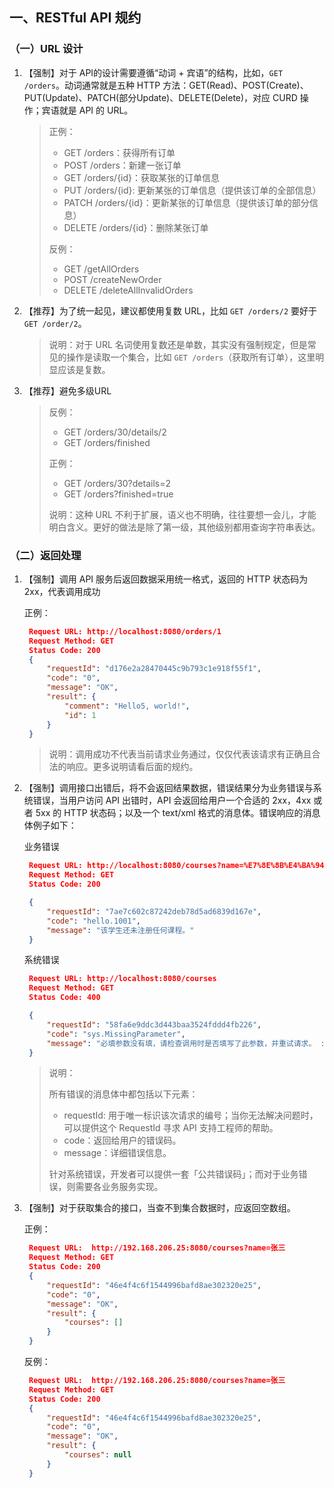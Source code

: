## 一、RESTful API 规约

### （一）URL 设计

1. 【强制】对于 API的设计需要遵循“动词 + 宾语”的结构，比如，`GET /orders`。动词通常就是五种 HTTP 方法：GET(Read)、POST(Create)、PUT(Update)、PATCH(部分Update)、DELETE(Delete)，对应 CURD 操作；宾语就是 API 的 URL。
    > 正例：
    > - GET /orders：获得所有订单
    > - POST /orders：新建一张订单
    > - GET /orders/{id}：获取某张的订单信息
    > - PUT /orders/{id}: 更新某张的订单信息（提供该订单的全部信息）
    > - PATCH /orders/{id}：更新某张的订单信息（提供该订单的部分信息）
    > - DELETE /orders/{id}：删除某张订单
    > 
    > 反例：
    > - GET /getAllOrders
    > - POST /createNewOrder
    > - DELETE /deleteAllInvalidOrders

2. 【推荐】为了统一起见，建议都使用复数 URL，比如 `GET /orders/2` 要好于 `GET /order/2`。
    > 说明：对于 URL 名词使用复数还是单数，其实没有强制规定，但是常见的操作是读取一个集合，比如 `GET /orders`（获取所有订单），这里明显应该是复数。

3. 【推荐】避免多级URL
   > 反例：
   > - GET /orders/30/details/2
   > - GET /orders/finished
   >
   > 正例：
   > - GET /orders/30?details=2
   > - GET /orders?finished=true
   >
   > 说明：这种 URL 不利于扩展，语义也不明确，往往要想一会儿，才能明白含义。更好的做法是除了第一级，其他级别都用查询字符串表达。

### （二）返回处理

1. 【强制】调用 API 服务后返回数据采用统一格式，返回的 HTTP 状态码为 2xx，代表调用成功
   
   正例：
   ```json
    Request URL: http://localhost:8080/orders/1
    Request Method: GET
    Status Code: 200 
    {
        "requestId": "d176e2a28470445c9b793c1e918f55f1",
        "code": "0",
        "message": "OK",
        "result": {
            "comment": "Hello5, world!",
            "id": 1
        }
    }
   ```
   > 说明：调用成功不代表当前请求业务通过，仅仅代表该请求有正确且合法的响应。更多说明请看后面的规约。

2. 【强制】调用接口出错后，将不会返回结果数据，错误结果分为业务错误与系统错误，当用户访问 API 出错时，API 会返回给用户一个合适的 2xx，4xx 或者 5xx 的 HTTP 状态码；以及一个 text/xml 格式的消息体。错误响应的消息体例子如下：
   
   业务错误
   ```json
    Request URL: http://localhost:8080/courses?name=%E7%8E%8B%E4%BA%94
    Request Method: GET
    Status Code: 200 

    {
        "requestId": "7ae7c602c87242deb78d5ad6839d167e",
        "code": "hello.1001",
        "message": "该学生还未注册任何课程。"
    }
   ```
   系统错误
   ```json
    Request URL: http://localhost:8080/courses
    Request Method: GET
    Status Code: 400 

    {
        "requestId": "58fa6e9ddc3d443baa3524fddd4fb226",
        "code": "sys.MissingParameter",
        "message": "必填参数没有填，请检查调用时是否填写了此参数，并重试请求。 : name"
    }
   ```
   > 说明：
   > 
   > 所有错误的消息体中都包括以下元素：
   > - requestId: 用于唯一标识该次请求的编号；当你无法解决问题时，可以提供这个 RequestId 寻求 API 支持工程师的帮助。
   > - code：返回给用户的错误码。
   > - message：详细错误信息。
   >
   > 针对系统错误，开发者可以提供一套「公共错误码」；而对于业务错误，则需要各业务服务实现。

3. 【强制】对于获取集合的接口，当查不到集合数据时，应返回空数组。
   
   正例：
   ```json
    Request URL:  http://192.168.206.25:8080/courses?name=张三
    Request Method: GET
    Status Code: 200 
    {
        "requestId": "46e4f4c6f1544996bafd8ae302320e25",
        "code": "0",
        "message": "OK",
        "result": {
            "courses": []
        }
    }
   ```
   反例：
   ```json
    Request URL:  http://192.168.206.25:8080/courses?name=张三
    Request Method: GET
    Status Code: 200 
    {
        "requestId": "46e4f4c6f1544996bafd8ae302320e25",
        "code": "0",
        "message": "OK",
        "result": {
            "courses": null
        }
    }
   ```
   


